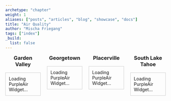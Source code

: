 ```yaml
---
archetype: "chapter"
weight: 1
aliases: ["posts", "articles", "blog", "showcase", "docs"]
title: "Air Quality"
author: "Mischa Friegang"
tags: ["index"]
_build:
  list: false
---
```

<div class="widget-container">
  <div class="widget-wrapper">
    <h3 class="widget-title">Garden Valley</h3>
    <div id='PurpleAirWidget_83261_module_AQI_conversion_C0_average_10_layer_standard' class="widget">Loading PurpleAir Widget...</div>
  </div>
  <div class="widget-wrapper">
    <h3 class="widget-title">Georgetown</h3>
    <div id='PurpleAirWidget_81519_module_AQI_conversion_C0_average_10_layer_standard' class="widget">Loading PurpleAir Widget...</div>
  </div>
  <div class="widget-wrapper">
    <h3 class="widget-title">Placerville</h3>
    <div id='PurpleAirWidget_149960_module_AQI_conversion_C0_average_10_layer_standard' class="widget">Loading PurpleAir Widget...</div>
  </div>
  <div class="widget-wrapper">
    <h3 class="widget-title">South Lake Tahoe</h3>
    <div id='PurpleAirWidget_65909_module_AQI_conversion_C0_average_10_layer_standard' class="widget">Loading PurpleAir Widget...</div>
  </div>
</div>

<script src='https://www.purpleair.com/pa.widget.js?key=7U882MCGDP3UAEHM&module=AQI&conversion=C0&average=10&layer=standard&container=PurpleAirWidget_83261_module_AQI_conversion_C0_average_10_layer_standard'></script>
<script src='https://www.purpleair.com/pa.widget.js?key=LTLW3KJBY199B6CK&module=AQI&conversion=C0&average=10&layer=standard&container=PurpleAirWidget_81519_module_AQI_conversion_C0_average_10_layer_standard'></script>
<script src='https://www.purpleair.com/pa.widget.js?key=TD3HTHHLSHZ1OAJR&module=AQI&conversion=C0&average=10&layer=standard&container=PurpleAirWidget_149960_module_AQI_conversion_C0_average_10_layer_standard'></script>
<script src='https://www.purpleair.com/pa.widget.js?key=PB6DXSH1W5AOBBYW&module=AQI&conversion=C0&average=10&layer=standard&container=PurpleAirWidget_65909_module_AQI_conversion_C0_average_10_layer_standard'></script>
<style>
  .widget-container {
    display: flex;
    justify-content: space-between;
  }
  .widget-wrapper {
    flex: 1;
    margin-right: 20px;
  }
  .widget-wrapper:last-child {
    margin-right: 0;
  }
  .widget-title {
    margin-top: 0;
    text-align: center;
  }
  .widget {
    border: 1px solid #ccc;
    padding: 10px;
  }
</style>
